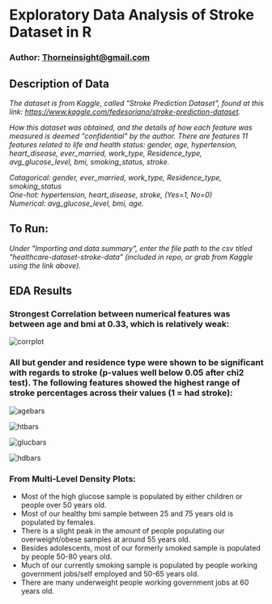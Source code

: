 # Exploratory Data Analysis of Stroke Dataset in R 

### Author: Thorneinsight@gmail.com

## Description of Data

*The dataset is from Kaggle, called "Stroke Prediction Dataset", found at this link: https://www.kaggle.com/fedesoriano/stroke-prediction-dataset.*   

*How this dataset was obtained, and the details of how each feature was measured is deemed "confidential" by the author. There are features 11 features related to life and health status: gender, age, hypertension, heart_disease, ever_married,	work_type, Residence_type,	avg_glucose_level, bmi, smoking_status, stroke.*  

*Catagorical: gender, ever_married, work_type, Residence_type, smoking_status  
One-hot:  hypertension, heart_disease, stroke, (Yes=1, No=0)  
Numerical: avg_glucose_level, bmi, age.*




## To Run:
*Under "Importing and data summary", enter the file path to the csv titled "healthcare-dataset-stroke-data" (included in repo, or grab from Kaggle using the link above).*

## EDA Results

### Strongest Correlation between numerical features was between age and bmi at 0.33, which is relatively weak:

![corrplot](https://user-images.githubusercontent.com/73368743/144136036-3cf27517-cd81-427b-9b5f-240347d84c91.png)

### All but gender and residence type were shown to be significant with regards to stroke (p-values well below 0.05 after chi2 test). The following features showed the highest range of stroke percentages across their values (1 = had stroke): 

![agebars](https://user-images.githubusercontent.com/73368743/144135955-549fc0e0-b430-44a8-8f13-9417537fd2cb.png)

![htbars](https://user-images.githubusercontent.com/73368743/144135983-7695f44d-e902-4a64-8792-966d8bf1c050.png)

![glucbars](https://user-images.githubusercontent.com/73368743/144136012-b2c880f3-fa85-47b3-8a70-fdfac1c14a5b.png)

![hdbars](https://user-images.githubusercontent.com/73368743/144136018-defe1020-f135-43dd-a3e1-a2d26a72b73d.png)

### From Multi-Level Density Plots:

* Most of the high glucose sample is populated by either children or people over 50 years old.
* Most of our healthy bmi sample between 25 and 75 years old is populated by females. 
* There is a slight peak in the amount of people populating our overweight/obese samples at around 55 years old. 
* Besides adolescents, most of our formerly smoked sample is populated by people 50-80 years old. 
* Much of our currently smoking sample is populated by people working government jobs/self employed and 50-65 years old. 
* There are many underweight people working government jobs at 60 years old.
